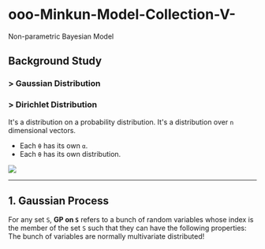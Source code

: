 # ooo-Minkun-Model-Collection-V-
Non-parametric Bayesian Model

## Background Study
### > Gaussian Distribution


### > Dirichlet Distribution
It's a distribution on a probability distribution. It's a distribution over `n` dimensional vectors. 
 - Each `θ` has its own `α`.
 - Each `θ` has its own distribution.
<img src="https://user-images.githubusercontent.com/31917400/73608531-38f57500-45bc-11ea-8c72-1fdc2c616cd4.png" />

--------------------------------------------------------------------------------------------------------------------

## 1. Gaussian Process
For any set `S`, **GP on `S`** refers to a bunch of random variables whose index is the member of the set `S` such that they can have the following properties: The bunch of variables are normally multivariate distributed! 
























